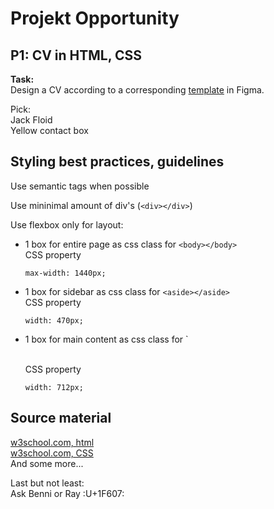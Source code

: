 # Projekt Opportunity

## P1: CV in HTML, CSS
**Task:** <br>
Design a CV according to a corresponding [template](https://docs.google.com/document/d/1syfvTT4JxrIOBNgC5FgtTu9-jznQ1R9duXduSB98weo/edit) in Figma.

Pick: <br>
Jack Floid <br>
Yellow contact box


## Styling best practices, guidelines
Use semantic tags when possible <br>

Use mininimal amount of div's (`<div></div>`) <br>

Use flexbox only for layout:
- 1 box for entire page as css class for `<body></body>` <br>
    CSS property 
    ```
    max-width: 1440px;
    ```
- 1 box for sidebar as css class for `<aside></aside>` <br>
    CSS property
    ```
    width: 470px;
    ```

- 1 box for main content as css class for `<main></main> <br>
    CSS property
    ```
    width: 712px;
    ```

## Source material
[w3school.com, html](https://www.w3schools.com/html/default.asp) <br>
[w3school.com, CSS](https://www.w3schools.com/css/default.asp) <br>
And some more... <br>

Last but not least: <br>
Ask Benni or Ray :U+1F607:
